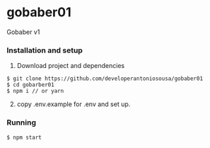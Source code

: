 # gobaber01

Gobaber v1

### Installation and setup

1. Download project and dependencies

```
$ git clone https://github.com/developerantoniosousa/gobaber01
$ cd gobarber01
$ npm i // or yarn
```

2. copy .env.example for .env and set up.

### Running

```
$ npm start
```
